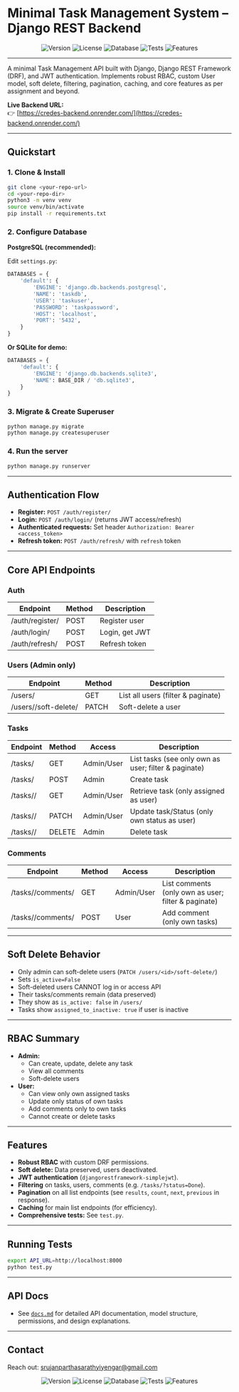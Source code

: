 # Minimal Task Management System – Django REST Backend

<p align="center">
  <img src="https://img.shields.io/badge/Version-v1.1-blue?style=for-the-badge" alt="Version">
  <img src="https://img.shields.io/badge/License-GPL%203.0-black?style=for-the-badge" alt="License">
  <img src="https://img.shields.io/badge/DB-PostgreSQL%20%7C%20SQLite-blue?style=for-the-badge" alt="Database">
  <img src="https://img.shields.io/badge/Tests-Passing-brightgreen?style=for-the-badge" alt="Tests">
  <img src="https://img.shields.io/badge/Features-Caching%2C%20Filtering%2C%20Pagination-brightgreen?style=for-the-badge" alt="Features">
</p>

---

A minimal Task Management API built with Django, Django REST Framework (DRF), and JWT authentication. Implements robust RBAC, custom User model, soft delete, filtering, pagination, caching, and core features as per assignment and beyond.

**Live Backend URL:**  
👉 [https://credes-backend.onrender.com/](https://credes-backend.onrender.com/)

---

## Quickstart

### 1. Clone & Install

```bash
git clone <your-repo-url>
cd <your-repo-dir>
python3 -m venv venv
source venv/bin/activate
pip install -r requirements.txt
```

### 2. Configure Database

**PostgreSQL (recommended):**

Edit `settings.py`:
```python
DATABASES = {
    'default': {
        'ENGINE': 'django.db.backends.postgresql',
        'NAME': 'taskdb',
        'USER': 'taskuser',
        'PASSWORD': 'taskpassword',
        'HOST': 'localhost',
        'PORT': '5432',
    }
}
```

**Or SQLite for demo:**
```python
DATABASES = {
    'default': {
        'ENGINE': 'django.db.backends.sqlite3',
        'NAME': BASE_DIR / 'db.sqlite3',
    }
}
```

### 3. Migrate & Create Superuser

```bash
python manage.py migrate
python manage.py createsuperuser
```

### 4. Run the server

```bash
python manage.py runserver
```

---

## Authentication Flow

- **Register:** `POST /auth/register/`
- **Login:** `POST /auth/login/` (returns JWT access/refresh)
- **Authenticated requests:** Set header `Authorization: Bearer <access_token>`
- **Refresh token:** `POST /auth/refresh/` with `refresh` token

---

## Core API Endpoints

### Auth

| Endpoint          | Method | Description     |
|-------------------|--------|----------------|
| /auth/register/   | POST   | Register user  |
| /auth/login/      | POST   | Login, get JWT |
| /auth/refresh/    | POST   | Refresh token  |

### Users (Admin only)

| Endpoint                    | Method | Description           |
|-----------------------------|--------|----------------------|
| /users/                     | GET    | List all users (filter & paginate) |
| /users/<id>/soft-delete/    | PATCH  | Soft-delete a user   |

### Tasks

| Endpoint           | Method   | Access   | Description                 |
|--------------------|----------|----------|-----------------------------|
| /tasks/            | GET      | Admin/User | List tasks (see only own as user; filter & paginate) |
| /tasks/            | POST     | Admin    | Create task                 |
| /tasks/<id>/       | GET      | Admin/User | Retrieve task (only assigned as user) |
| /tasks/<id>/       | PATCH    | Admin/User | Update task/Status (only own status as user) |
| /tasks/<id>/       | DELETE   | Admin    | Delete task                 |

### Comments

| Endpoint                       | Method | Access     | Description                         |
|---------------------------------|--------|------------|-------------------------------------|
| /tasks/<id>/comments/           | GET    | Admin/User | List comments (only own as user; filter & paginate) |
| /tasks/<id>/comments/           | POST   | User       | Add comment (only own tasks)        |

---

## Soft Delete Behavior

- Only admin can soft-delete users (`PATCH /users/<id>/soft-delete/`)
- Sets `is_active=False`
- Soft-deleted users CANNOT log in or access API
- Their tasks/comments remain (data preserved)
- They show as `is_active: false` in `/users/`
- Tasks show `assigned_to_inactive: true` if user is inactive

---

## RBAC Summary

- **Admin:**
    - Can create, update, delete any task
    - View all comments
    - Soft-delete users
- **User:**
    - Can view only own assigned tasks
    - Update only status of own tasks
    - Add comments only to own tasks
    - Cannot create or delete tasks

---

## Features

- **Robust RBAC** with custom DRF permissions.
- **Soft delete:** Data preserved, users deactivated.
- **JWT authentication** (`djangorestframework-simplejwt`).
- **Filtering** on tasks, users, comments (e.g. `/tasks/?status=Done`).
- **Pagination** on all list endpoints (see `results`, `count`, `next`, `previous` in response).
- **Caching** for main list endpoints (for efficiency).
- **Comprehensive tests:** See `test.py`.

---

## Running Tests

```bash
export API_URL=http://localhost:8000
python test.py
```

---

## API Docs

- See [`docs.md`](docs.md) for detailed API documentation, model structure, permissions, and design explanations.

---

## Contact

Reach out: [srujanparthasarathyiyengar@gmail.com](mailto:srujanparthasarathyiyengar@gmail.com)

<p align="center">
  <img src="https://img.shields.io/badge/Version-v1.1-blue?style=for-the-badge" alt="Version">
  <img src="https://img.shields.io/badge/License-GPL%203.0-black?style=for-the-badge" alt="License">
  <img src="https://img.shields.io/badge/DB-PostgreSQL%20%7C%20SQLite-blue?style=for-the-badge" alt="Database">
  <img src="https://img.shields.io/badge/Tests-Passing-brightgreen?style=for-the-badge" alt="Tests">
  <img src="https://img.shields.io/badge/Features-Caching%2C%20Filtering%2C%20Pagination-brightgreen?style=for-the-badge" alt="Features">
</p>
